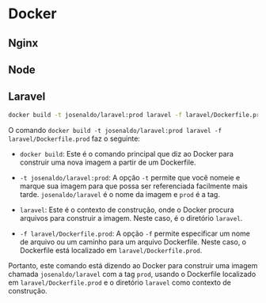 # Docker

## Nginx

## Node

## Laravel

```bash
docker build -t josenaldo/laravel:prod laravel -f laravel/Dockerfile.prod
```

O comando `docker build -t josenaldo/laravel:prod laravel -f laravel/Dockerfile.prod` faz o seguinte:

- `docker build`: Este é o comando principal que diz ao Docker para construir uma nova imagem a partir de um Dockerfile.

- `-t josenaldo/laravel:prod`: A opção `-t` permite que você nomeie e marque sua imagem para que possa ser referenciada facilmente mais tarde. `josenaldo/laravel` é o nome da imagem e `prod` é a tag.

- `laravel`: Este é o contexto de construção, onde o Docker procura arquivos para construir a imagem. Neste caso, é o diretório `laravel`.

- `-f laravel/Dockerfile.prod`: A opção `-f` permite especificar um nome de arquivo ou um caminho para um arquivo Dockerfile. Neste caso, o Dockerfile está localizado em `laravel/Dockerfile.prod`.

Portanto, este comando está dizendo ao Docker para construir uma imagem chamada `josenaldo/laravel` com a tag `prod`, usando o Dockerfile localizado em `laravel/Dockerfile.prod` e o diretório `laravel` como contexto de construção.
